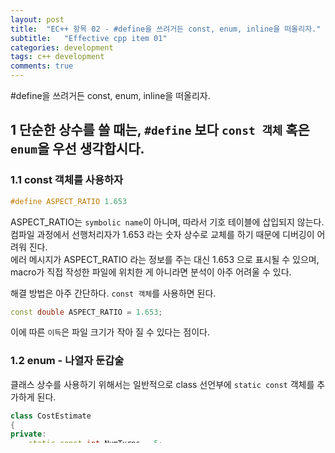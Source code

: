 ```yaml
---
layout: post
title:  "EC++ 항목 02 - #define을 쓰려거든 const, enum, inline을 떠올리자."
subtitle:   "Effective cpp item 01"
categories: development
tags: c++ development
comments: true
---
```


#define을 쓰려거든 const, enum, inline을 떠올리자.

## 1 단순한 상수를 쓸 때는, `#define` 보다 `const 객체` 혹은 `enum`을 우선 생각합시다.  

### 1.1 const 객체를 사용하자

```C++
#define ASPECT_RATIO 1.653
```

ASPECT_RATIO는 `symbolic name`이 아니며, 따라서 기호 테이블에 삽입되지 않는다.  
컴파일 과정에서 선행처리자가 1.653 라는 숫자 상수로 교체를 하기 때문에 디버깅이 어려워 진다.  
에러 메시지가 ASPECT_RATIO 라는 정보를 주는 대신 1.653 으로 표시될 수 있으며, macro가 직접 작성한 파일에 위치한 게 아니라면 분석이 아주 어려울 수 있다.

해결 방법은 아주 간단하다. `const 객체`를 사용하면 된다.
```C++
const double ASPECT_RATIO = 1.653;
```

이에 따른 `이득`은 파일 크기가 작아 질 수 있다는 점이다.

  
  
### 1.2 enum - 나열자 둔갑술

클래스 상수를 사용하기 위해서는 일반적으로 class 선언부에 `static const` 객체를 추가하게 된다.

```C++
class CostEstimate
{
private:
    static const int NumTurns = 5;
    int scores[NumTurns];
    ...
}
```
NumTurns의 정의는 cpp 파일에 둬야 한다.

오래된 컴파일러의 경우 위 코드가 에러 날 수 있다. (요즘 컴파일러는 안 난다!)  
이유는 변수 선언 시점에 초기화를 허용하는 게 이상하다고 여기기 때문이다.

이 문제를 해결하기 위해서는 `나열자 둔갑술` 기법을 주로 사용한다.
```C++
class CostEstimate
{
private:
    enum{ NumTurns = 5}; // 나열자 둔갑술
    int scores[NumTurns];
    ...
}
```

enum은
1. 주소를 취할 수 없다.
1. 쓸데 없는 메모리 할당이 없다.


나열자 둔갑술은 `템플릿 메타프로그래밍`의 핵심이기도 하다.


---
## 2 함수처럼 쓰이는 매크로를 만들려면, `#define` 매크로보다 `인라인 함수`를 우선 생각합시다.

```C++
#define CALL_WITH_MAX(a,b) f((a) > (b) ? (a) : (b))

int a = 5, b = 0;
CALL_WITH_MAX(++a, b);       // a 가 두 번 증가한다
CALL_WITH_MAX(++a, b + 10);  // a 가 한 번 증가한다.
```
주석에 쓰인 것처럼, 사용 방법에 따라 a 가 1 번 또는 2번 증가 할 수 있다.


매크로 함수보다 훨씬 나은 방법이 있다.
효율 뿐만 아니라 매크로 함수의 동작 방식 및 타입 안전성까지 그대로 유지 하는 방법은 바로..

```C++
template<typename T>
inline void CallWithMax( const T& a, const T& b)
{
    f( a > b ? a : b);
}
```
또한 위 함수는 `진짜` 함수이기에 `유효 범위 및 접근 규칙`을 알 수 있다.

